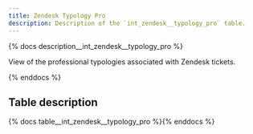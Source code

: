 ```yaml
---
title: Zendesk Typology Pro
description: Description of the `int_zendesk__typology_pro` table.
---
```


{% docs description__int_zendesk__typology_pro %}

View of the professional typologies associated with Zendesk tickets.

{% enddocs %}

## Table description

{% docs table__int_zendesk__typology_pro %}{% enddocs %}
